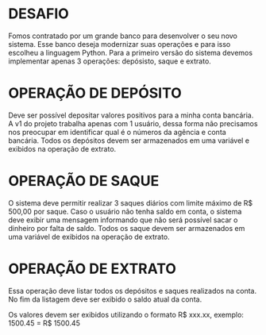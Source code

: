 # DESAFIO
Fomos contratado por um grande banco para desenvolver o seu novo sistema. Esse banco deseja modernizar suas operações e para isso escolheu a linguagem Python. Para a primeiro versão do sistema devemos implementar apenas 3 operações: depósisto, saque e extrato.

# OPERAÇÃO DE DEPÓSITO
Deve ser possível depositar valores positivos para a minha conta bancária. A v1 do projeto trabalha apenas com 1 usuário, dessa forma não precisamos nos preocupar em identificar qual é o números da agência e conta bancária. Todos os depósitos devem ser armazenados em uma variável e exibidos na operação de extrato.

# OPERAÇÃO DE SAQUE
O sistema deve permitir realizar 3 saques diários com limite máximo de R$ 500,00 por saque. Caso o usuário não tenha saldo em conta, o sistema deve exibir uma mensagem informando que não será possível sacar o dinheiro por falta de saldo. Todos os saque devem ser armazenados em uma variável de exibidos na operação de extrato.

# OPERAÇÃO DE EXTRATO
Essa operação deve listar todos os depósitos e saques realizados na conta. No fim da listagem deve ser exibido o saldo atual da conta.

Os valores devem ser exibidos utilizando o formato R$ xxx.xx, exemplo: 1500.45 = R$ 1500.45